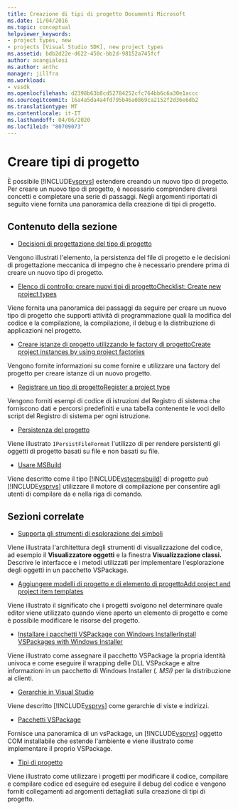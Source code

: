 ```yaml
---
title: Creazione di tipi di progetto Documenti Microsoft
ms.date: 11/04/2016
ms.topic: conceptual
helpviewer_keywords:
- project types, new
- projects [Visual Studio SDK], new project types
ms.assetid: bdb2d22e-d622-450c-bb2d-98152a745fcf
author: acangialosi
ms.author: anthc
manager: jillfra
ms.workload:
- vssdk
ms.openlocfilehash: d2398b63b8cd52784252cfc764bb6c6a30e1accc
ms.sourcegitcommit: 16a4a5da4a4fd795b46a0869ca2152f2d36e6db2
ms.translationtype: MT
ms.contentlocale: it-IT
ms.lasthandoff: 04/06/2020
ms.locfileid: "80709073"
---
```

# <a name="create-project-types"></a>Creare tipi di progetto
È possibile [!INCLUDE[vsprvs](../../code-quality/includes/vsprvs_md.md)] estendere creando un nuovo tipo di progetto. Per creare un nuovo tipo di progetto, è necessario comprendere diversi concetti e completare una serie di passaggi. Negli argomenti riportati di seguito viene fornita una panoramica della creazione di tipi di progetto.

## <a name="in-this-section"></a>Contenuto della sezione
- [Decisioni di progettazione del tipo di progetto](../../extensibility/internals/project-type-design-decisions.md)

 Vengono illustrati l'elemento, la persistenza del file di progetto e le decisioni di progettazione meccanica di impegno che è necessario prendere prima di creare un nuovo tipo di progetto.

- [Elenco di controllo: creare nuovi tipi di progettoChecklist: Create new project types](../../extensibility/internals/checklist-creating-new-project-types.md)

 Viene fornita una panoramica dei passaggi da seguire per creare un nuovo tipo di progetto che supporti attività di programmazione quali la modifica del codice e la compilazione, la compilazione, il debug e la distribuzione di applicazioni nel progetto.

- [Creare istanze di progetto utilizzando le factory di progettoCreate project instances by using project factories](../../extensibility/internals/creating-project-instances-by-using-project-factories.md)

 Vengono fornite informazioni su come fornire e utilizzare una factory del progetto per creare istanze di un nuovo progetto.

- [Registrare un tipo di progettoRegister a project type](../../extensibility/internals/registering-a-project-type.md)

 Vengono forniti esempi di codice di istruzioni del Registro di sistema che forniscono dati e percorsi predefiniti e una tabella contenente le voci dello script del Registro di sistema per ogni istruzione.

- [Persistenza del progetto](../../extensibility/internals/project-persistence.md)

 Viene illustrato `IPersistFileFormat` l'utilizzo di per rendere persistenti gli oggetti di progetto basati su file e non basati su file.

- [Usare MSBuild](../../extensibility/internals/using-msbuild.md)

 Viene descritto come il tipo [!INCLUDE[vstecmsbuild](../../extensibility/internals/includes/vstecmsbuild_md.md)] di progetto può [!INCLUDE[vsprvs](../../code-quality/includes/vsprvs_md.md)] utilizzare il motore di compilazione per consentire agli utenti di compilare da e nella riga di comando.

## <a name="related-sections"></a>Sezioni correlate
- [Supporta gli strumenti di esplorazione dei simboli](../../extensibility/internals/supporting-symbol-browsing-tools.md)

 Viene illustrata l'architettura degli strumenti di visualizzazione del codice, ad esempio il **Visualizzatore oggetti** e la finestra **Visualizzazione classi.** Descrive le interfacce e i metodi utilizzati per implementare l'esplorazione degli oggetti in un pacchetto VSPackage.

- [Aggiungere modelli di progetto e di elemento di progettoAdd project and project item templates](../../extensibility/internals/adding-project-and-project-item-templates.md)

 Viene illustrato il significato che i progetti svolgono nel determinare quale editor viene utilizzato quando viene aperto un elemento di progetto e come è possibile modificare le risorse del progetto.

- [Installare i pacchetti VSPackage con Windows InstallerInstall VSPackages with Windows Installer](../../extensibility/internals/installing-vspackages-with-windows-installer.md)

 Viene illustrato come assegnare il pacchetto VSPackage la propria identità univoca e come eseguire il wrapping delle DLL VSPackage e altre informazioni in un pacchetto di Windows Installer (*. MSI)* per la distribuzione ai clienti.

- [Gerarchie in Visual Studio](../../extensibility/internals/hierarchies-in-visual-studio.md)

 Viene descritto [!INCLUDE[vsprvs](../../code-quality/includes/vsprvs_md.md)] come gerarchie di viste e indirizzi.

- [Pacchetti VSPackage](../../extensibility/internals/vspackages.md)

 Fornisce una panoramica di un vsPackage, un [!INCLUDE[vsprvs](../../code-quality/includes/vsprvs_md.md)] oggetto COM installabile che estende l'ambiente e viene illustrato come implementare il proprio VSPackage.

- [Tipi di progetto](../../extensibility/internals/project-types.md)

 Viene illustrato come utilizzare i progetti per modificare il codice, compilare e compilare codice ed eseguire ed eseguire il debug del codice e vengono forniti collegamenti ad argomenti dettagliati sulla creazione di tipi di progetto.
